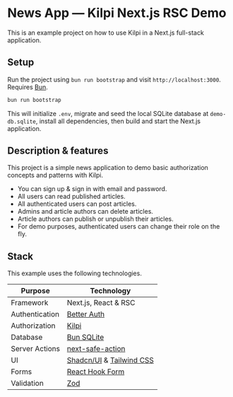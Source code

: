 # News App — Kilpi Next.js RSC Demo

This is an example project on how to use Kilpi in a Next.js full-stack application.

## Setup

Run the project using `bun run bootstrap` and visit `http://localhost:3000`. Requires [Bun](https://bun.sh/docs/docs/installation).

```bash
bun run bootstrap
```

This will initialize `.env`, migrate and seed the local SQLite database at `demo-db.sqlite`, install all dependencies, then build and start the Next.js application.

## Description & features

This project is a simple news application to demo basic authorization concepts and patterns with Kilpi.

- You can sign up & sign in with email and password.
- All users can read published articles.
- All authenticated users can post articles.
- Admins and article authors can delete articles.
- Article authors can publish or unpublish their articles.
- For demo purposes, authenticated users can change their role on the fly.

## Stack

This example uses the following technologies.

| Purpose        | Technology                                                                     |
| -------------- | ------------------------------------------------------------------------------ |
| Framework      | Next.js, React & RSC                                                           |
| Authentication | [Better Auth](https://www.better-auth.com/)                                    |
| Authorization  | [Kilpi](https://kilpi.vercel.app)                                              |
| Database       | [Bun SQLite](https://bun.sh/docs/api/sqlite)                                   |
| Server Actions | [next-safe-action](https://next-safe-action.dev/)                              |
| UI             | [Shadcn/UI](https://ui.shadcn.com/) & [Tailwind CSS](https://tailwindcss.com/) |
| Forms          | [React Hook Form](https://react-hook-form.com/)                                |
| Validation     | [Zod](https://zod.dev)                                                         |
